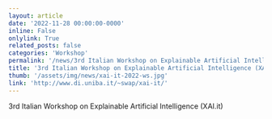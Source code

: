 ```yaml
---
layout: article
date: '2022-11-28 00:00:00-0000'
inline: False
onlylink: True
related_posts: false
categories: 'Workshop'
permalink: '/news/3rd Italian Workshop on Explainable Artificial Intelligence (XAI.it)'
title: '3rd Italian Workshop on Explainable Artificial Intelligence (XAI.it)'
thumb: '/assets/img/news/xai-it-2022-ws.jpg'
link: 'http://www.di.uniba.it/~swap/xai-it/'
---
```

3rd Italian Workshop on Explainable Artificial Intelligence (XAI.it)

